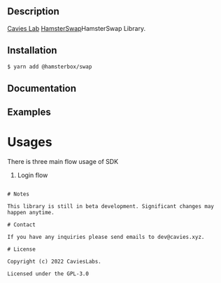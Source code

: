 ## Description

[Cavies Lab](https://cavies.xyz/)
[HamsterSwap](https://p2p.hamsterbox.xyz/)HamsterSwap Library.

## Installation

```bash
$ yarn add @hamsterbox/swap
```
## Documentation

## Examples

# Usages

There is three main flow usage of SDK

1. Login flow

```

# Notes

This library is still in beta development. Significant changes may happen anytime.

# Contact

If you have any inquiries please send emails to dev@cavies.xyz.

# License

Copyright (c) 2022 CaviesLabs.

Licensed under the GPL-3.0
